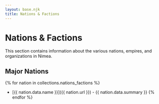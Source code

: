 ```yaml
---
layout: base.njk
title: Nations & Factions
---
```


# Nations & Factions

This section contains information about the various nations, empires, and organizations in Nimea.

## Major Nations

{% for nation in collections.nations_factions %}
- [{{ nation.data.name }}]({{ nation.url }}) - {{ nation.data.summary }}
{% endfor %}

